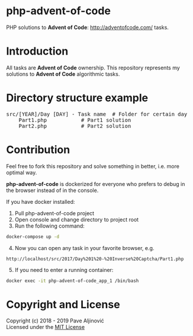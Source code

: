 php-advent-of-code
============

PHP solutions to **Advent of Code**: http://adventofcode.com/ tasks.  

Introduction
============
All tasks are **Advent of Code** ownership. This repository represents my solutions to **Advent of Code** algorithmic tasks.

Directory structure example
============
<pre>
src/[YEAR]/Day [DAY] - Task name  # Folder for certain day
    Part1.php           # Part1 solution
    Part2.php           # Part2 solution
</pre>

Contribution
============
Feel free to fork this repository and solve something in better, i.e. more optimal way.

**php-advent-of-code** is dockerized for everyone who prefers to debug in the browser instead of in the console.

If you have docker installed:

1. Pull php-advent-of-code project
2. Open console and change directory to project root
3. Run the following command:
```sh
docker-compose up -d
```
4. Now you can open any task in your favorite browser, e.g.
```
http://localhost/src/2017/Day%201%20-%20Inverse%20Captcha/Part1.php
```
5. If you need to enter a running container:
```sh
docker exec -it php-advent-of-code_app_1 /bin/bash
```

Copyright and License
============

Copyright (c) 2018 - 2019 Pave Aljinović  
Licensed under the [MIT License](https://github.com/paljinov/php-advent-of-code/blob/master/LICENSE.md)
